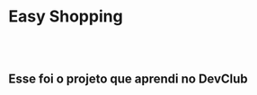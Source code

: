 <h1>  Easy Shopping </h1>
<br>
<br>
<h2> Esse foi o projeto que aprendi no <a hrel= "htttps://rodolfomori.com.br/devclub"> DevClub</a> </h2>
